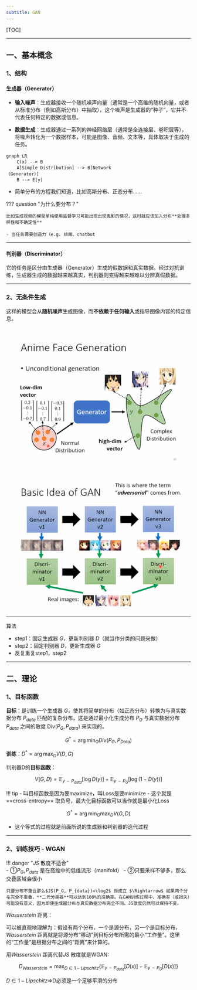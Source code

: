```yaml
---
subtitle: GAN
---
```


[TOC]

---

## 一、基本概念

### 1、结构

#### 生成器（Generator）

- **输入噪声**：生成器接收一个随机噪声向量（通常是一个高维的随机向量，或者从标准分布（例如高斯分布）中抽取），这个噪声是生成器的“种子”，它并不代表任何特定的数据或信息。

- **数据生成**：生成器通过一系列的神经网络层（通常是全连接层、卷积层等），将噪声转化为一个数据样本，可能是图像、音频、文本等，具体取决于生成的任务。

```mermaid
graph LR
	C(x) --> B
    A[Simple Distribution] --> B[Network
（Generator）]
    B --> E(y)
```

- 简单分布的方程我们知道，比如高斯分布、正态分布……

??? question  "为什么要分布？"

    比如生成视频的模型单纯使用监督学习可能出现出现鬼影的情况，这时就应该加入分布**处理多样性和不确定性**

    - 当任务需要创造力（e.g. 绘画、chatbot

---

#### 判别器（Discriminator）

它的任务是区分由生成器（Generator）生成的假数据和真实数据。经过对抗训练，生成器生成的数据越来越真实，判别器则变得越来越难以分辨真假数据。

---

### 2、无条件生成

这样的模型会从**随机噪声**生成图像，而**不依赖于任何输入**或指导图像内容的特定信息。

![gan-1.png](../assets/images/DL/gan-1.png)

![gan-2.png](../assets/images/DL/gan-2.png)

---

算法

- step1：固定生成器 $G$，更新判别器 $D$（就当作分类的问题来做）
- step2：固定判别器 $D$，更新生成器 $G$
- 反复重复step1，step2

---

## 二、理论

### 1、目标函数
**目标**：是训练一个生成器 $G$，使其将简单的分布（如正态分布）转换为与真实数据分布 $P_{data}$ 匹配的复杂分布。这是通过最小化生成分布 $P_G$ 与真实数据分布 $P_{data}$ 之间的散度 $\text{Div}(P_G, P_{data})$ 来实现的。

$$
G^*=\arg\min_G Div(P_{G},P_{Data})
$$

**训练**：$D^* = \arg \max_D V(D, G)$

判别器D的**目标函数**：

$$
V(G, D) = \mathbb{E}_{y \sim P_{data}}[\log D(y)] + \mathbb{E}_{y \sim P_G}[\log(1 - D(y))] 
$$

!!! tip 
	- 叫目标函数是因为要maximize，叫Loss是要minimize
	- 这个就是 ==cross-entropy== 取负号，最大化目标函数可以当作就是最小化Loss

$$
G^*=\arg\min_G \max_D V(G,D)
$$

- 这个等式的过程就是前面所说的生成器和判别器的迭代过程

---

### 2、训练技巧 - WGAN

!!! danger "$JS$ 散度不适合"  
    - ①$P_G, P_{data}$ 是在高维中的低维流形（manifold）
    - ②只要采样不够多，那么交叠区域会很小
    
    只要分布不重合那么$JS(P_G, P_{data})=\log2$ 恒成立 $\Rightarrow$ 如果两个分布完全不重叠，**二元分类器**可以达到100%的准确率。在GAN训练过程中，准确率（或损失）可能没有意义，因为即使生成器分布与真实数据分布完全不同，JS散度仍然可以保持不变。


$Wasserstein$ 距离：

可以被直观地理解为：假设有两个分布，一个是源分布，另一个是目标分布，$Wasserstein$ 距离就是将源分布“移动”到目标分布所需的最小“工作量”。这里的“工作量”是根据分布之间的“距离”来计算的。

用$Wasserstein$ 距离代替$JS$ 散度就是WGAN:

$$
D_{Wasserstein}=\max_{D \in 1-Lipschitz} \left\{ \mathbb{E}_{y \sim P_{data}}[D(x)] - \mathbb{E}_{y \sim P_G}[D(x)] \right\}
$$

$D \in 1-Lipschitz \Rightarrow$D必须是一个足够平滑的分布





